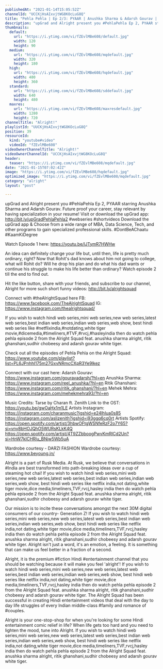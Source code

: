 ```yaml
---
publishedAt: "2021-01-14T15:05:52Z"
channelId: "UCCKjHsAIxvjtWG8KOcLuG8Q"
title: "Pehla Pehla | Ep 2/3: PYAAR | Anushka Sharma & Adarsh Gourav | Mini Web Series | Alright!"
description: "upGrad and Alright present you #PehlaPehla Ep 2, PYAAR starring Anushka Sharma and Adarsh Gourav. Future proof your career, stay relevant by having specialization in your resume! Visit or download the upGrad app: http://bit.ly/upGradPehlaPehla2\n#webseries #shortvideos\nDownload the upGrad app & Choose from a wide range of MBA, Data Science, Tech, and other programs to gain specialized professional skills. #DontBeAChaatu #KaamKiDegree\n\nWatch Episode 1 here: https://youtu.be/lJTymR7HWHw\n\nAn idea can definitely change your life but, until then, life is pretty much ordinary, right? Now that Rohit's dad knows about him not going to college, what will Rohit do? Will he drop his plan and do what his dad wants or continue his struggle to make his life better than ordinary? Watch episode 2 till the end to find out.\n\nHit the like button, share with your friends, and subscribe to our channel, Alright for more such short funny videos: http://bit.ly/alrightsquad\n\nConnect with #theAlrightSquad here\nFB: https://www.facebook.com/TheAlrightSquad\nIG: https://www.instagram.com/thealrightsquad/\n\nIf you wish to watch hindi web series,mini web series,new web series,latest web series,best indian web series,indian web series,web show, best hindi web series like #netflixindia,#notdating,white tiger movie,#dicemedia,#timeliners,#TVF,#rvcj,#hasleyindia then do watch pehla pehla episode 2 from the Alright Squad feat. anushka sharma alright, ritik ghanshani,sudhir chobeesy and adarsh gourav white tiger. \n\nCheck out all the episodes of Pehla Pehla on the Alright Squad: https://www.youtube.com/playlist?list=PL6JPnhhI175m27GxvNRmcCXpR3Ye9lkez\n\nConnect with our cast here:\nAdarsh Gourav: https://www.instagram.com/gouravadarsh/?hl=en\nAnushka Sharma: https://www.instagram.com/reel_anushka/?hl=en\nRitik Ghanshani: https://www.instagram.com/ritik_ghanshani/?hl=en\nMehek Mehra: https://www.instagram.com/mehekmehra93/?hl=en\n\nMusic Credits: Tarse by Charan ft. Zenith\nLink to the OST: https://youtu.be/gwOaHx1m1LE\nArtists Instagram:\nhttps://instagram.com/charanmusic?igshid=e24lhlua0s85\nhttps://instagram.com/aslizenith?igshid=j93ggq6cq0rt\nArtists Spotify:\nhttps://open.spotify.com/artist/3hbwOFtgWSNfeRzF2o7Y65?si=vny8bHOJQhO5WURsKLkK4Q\nhttps://open.spotify.com/artist/4T9ZZbboogPwvKmRlCd2Un?si=HnW7kICHRlu_BNjw5Wb5uA\n\nWardrobe courtesy - DARZI FASHION\nWardrobe courtesy: https://www.beyoung.in/\n\nAlright is a part of Rusk Media. At Rusk, we believe that conversations in #India are best transformed into path-breaking ideas over a cup of steaming hot chai! If you wish to watch hindi web series,mini web series,new web series,latest web series,best indian web series,indian web series,web show, best hindi web series like netflix india,not dating,white tiger movie,dice media,timeliners,TVF,rvcj,hasley india then do watch pehla pehla episode 2 from the Alright Squad feat. anushka sharma alright, ritik ghanshani,sudhir chobeesy and adarsh gourav white tiger. \n\nOur mission is to incite these conversations amongst the next 30M digital consumers of our country- Generation Z! If you wish to watch hindi web series,mini web series,new web series,latest web series,best indian web series,indian web series,web show, best hindi web series like netflix india,not dating,white tiger movie,dice media,timeliners,TVF,rvcj,hasley india then do watch pehla pehla episode 2 from the Alright Squad feat. anushka sharma alright, ritik ghanshani,sudhir chobeesy and adarsh gourav white tiger.  Alright isn't just a word, it's an emotion, a feeling. It is something that can make us feel better in a fraction of a second.\n\nAlright, it is the premium #fiction Hindi #entertainment channel that you should be watching because it will make you feel 'alright'! If you wish to watch hindi web series,mini web series,new web series,latest web series,best indian web series,indian web series,web show, best hindi web series like netflix india,not dating,white tiger movie,dice media,timeliners,TVF,rvcj,hasley india then do watch pehla pehla episode 2 from the Alright Squad feat. anushka sharma alright, ritik ghanshani,sudhir chobeesy and adarsh gourav white tiger. The Alright Squad has been successful in creating Hindi entertainment videos that deal with the day to day life struggles of every Indian middle-class #family and romance of #couples.\n\nAlright is your one-stop-shop for when you're looking for some Hindi entertainment comic relief in life? When life gets too hard and you need to lighten the mood, tune into Alright. If you wish to watch hindi web series,mini web series,new web series,latest web series,best indian web series,indian web series,web show, best hindi web series like netflix india,not dating,white tiger movie,dice media,timeliners,TVF,rvcj,hasley india then do watch pehla pehla episode 2 from the Alright Squad feat. anushka sharma alright, ritik ghanshani,sudhir chobeesy and adarsh gourav white tiger."
thumbnails:
  default:
    url: "https://i.ytimg.com/vi/fZEvlMBe608/default.jpg"
    width: 120
    height: 90
  medium:
    url: "https://i.ytimg.com/vi/fZEvlMBe608/mqdefault.jpg"
    width: 320
    height: 180
  high:
    url: "https://i.ytimg.com/vi/fZEvlMBe608/hqdefault.jpg"
    width: 480
    height: 360
  standard:
    url: "https://i.ytimg.com/vi/fZEvlMBe608/sddefault.jpg"
    width: 640
    height: 480
  maxres:
    url: "https://i.ytimg.com/vi/fZEvlMBe608/maxresdefault.jpg"
    width: 1280
    height: 720
channelTitle: "Alright!"
playlistId: "UUCKjHsAIxvjtWG8KOcLuG8Q"
position: 39
resourceId:
  kind: "youtube#video"
  videoId: "fZEvlMBe608"
videoOwnerChannelTitle: "Alright!"
videoOwnerChannelId: "UCCKjHsAIxvjtWG8KOcLuG8Q"
header:
  teaser: "https://i.ytimg.com/vi/fZEvlMBe608/mqdefault.jpg"
date: "2021-01-15T07:02:42Z"
image: "https://i.ytimg.com/vi/fZEvlMBe608/hqdefault.jpg"
optimized_image: "https://i.ytimg.com/vi/fZEvlMBe608/mqdefault.jpg"
category: "alright"
layout: "post"

---
```

upGrad and Alright present you #PehlaPehla Ep 2, PYAAR starring Anushka Sharma and Adarsh Gourav. Future proof your career, stay relevant by having specialization in your resume! Visit or download the upGrad app: http://bit.ly/upGradPehlaPehla2
#webseries #shortvideos
Download the upGrad app & Choose from a wide range of MBA, Data Science, Tech, and other programs to gain specialized professional skills. #DontBeAChaatu #KaamKiDegree

Watch Episode 1 here: https://youtu.be/lJTymR7HWHw

An idea can definitely change your life but, until then, life is pretty much ordinary, right? Now that Rohit's dad knows about him not going to college, what will Rohit do? Will he drop his plan and do what his dad wants or continue his struggle to make his life better than ordinary? Watch episode 2 till the end to find out.

Hit the like button, share with your friends, and subscribe to our channel, Alright for more such short funny videos: http://bit.ly/alrightsquad

Connect with #theAlrightSquad here
FB: https://www.facebook.com/TheAlrightSquad
IG: https://www.instagram.com/thealrightsquad/

If you wish to watch hindi web series,mini web series,new web series,latest web series,best indian web series,indian web series,web show, best hindi web series like #netflixindia,#notdating,white tiger movie,#dicemedia,#timeliners,#TVF,#rvcj,#hasleyindia then do watch pehla pehla episode 2 from the Alright Squad feat. anushka sharma alright, ritik ghanshani,sudhir chobeesy and adarsh gourav white tiger. 

Check out all the episodes of Pehla Pehla on the Alright Squad: https://www.youtube.com/playlist?list=PL6JPnhhI175m27GxvNRmcCXpR3Ye9lkez

Connect with our cast here:
Adarsh Gourav: https://www.instagram.com/gouravadarsh/?hl=en
Anushka Sharma: https://www.instagram.com/reel_anushka/?hl=en
Ritik Ghanshani: https://www.instagram.com/ritik_ghanshani/?hl=en
Mehek Mehra: https://www.instagram.com/mehekmehra93/?hl=en

Music Credits: Tarse by Charan ft. Zenith
Link to the OST: https://youtu.be/gwOaHx1m1LE
Artists Instagram:
https://instagram.com/charanmusic?igshid=e24lhlua0s85
https://instagram.com/aslizenith?igshid=j93ggq6cq0rt
Artists Spotify:
https://open.spotify.com/artist/3hbwOFtgWSNfeRzF2o7Y65?si=vny8bHOJQhO5WURsKLkK4Q
https://open.spotify.com/artist/4T9ZZbboogPwvKmRlCd2Un?si=HnW7kICHRlu_BNjw5Wb5uA

Wardrobe courtesy - DARZI FASHION
Wardrobe courtesy: https://www.beyoung.in/

Alright is a part of Rusk Media. At Rusk, we believe that conversations in #India are best transformed into path-breaking ideas over a cup of steaming hot chai! If you wish to watch hindi web series,mini web series,new web series,latest web series,best indian web series,indian web series,web show, best hindi web series like netflix india,not dating,white tiger movie,dice media,timeliners,TVF,rvcj,hasley india then do watch pehla pehla episode 2 from the Alright Squad feat. anushka sharma alright, ritik ghanshani,sudhir chobeesy and adarsh gourav white tiger. 

Our mission is to incite these conversations amongst the next 30M digital consumers of our country- Generation Z! If you wish to watch hindi web series,mini web series,new web series,latest web series,best indian web series,indian web series,web show, best hindi web series like netflix india,not dating,white tiger movie,dice media,timeliners,TVF,rvcj,hasley india then do watch pehla pehla episode 2 from the Alright Squad feat. anushka sharma alright, ritik ghanshani,sudhir chobeesy and adarsh gourav white tiger.  Alright isn't just a word, it's an emotion, a feeling. It is something that can make us feel better in a fraction of a second.

Alright, it is the premium #fiction Hindi #entertainment channel that you should be watching because it will make you feel 'alright'! If you wish to watch hindi web series,mini web series,new web series,latest web series,best indian web series,indian web series,web show, best hindi web series like netflix india,not dating,white tiger movie,dice media,timeliners,TVF,rvcj,hasley india then do watch pehla pehla episode 2 from the Alright Squad feat. anushka sharma alright, ritik ghanshani,sudhir chobeesy and adarsh gourav white tiger. The Alright Squad has been successful in creating Hindi entertainment videos that deal with the day to day life struggles of every Indian middle-class #family and romance of #couples.

Alright is your one-stop-shop for when you're looking for some Hindi entertainment comic relief in life? When life gets too hard and you need to lighten the mood, tune into Alright. If you wish to watch hindi web series,mini web series,new web series,latest web series,best indian web series,indian web series,web show, best hindi web series like netflix india,not dating,white tiger movie,dice media,timeliners,TVF,rvcj,hasley india then do watch pehla pehla episode 2 from the Alright Squad feat. anushka sharma alright, ritik ghanshani,sudhir chobeesy and adarsh gourav white tiger.